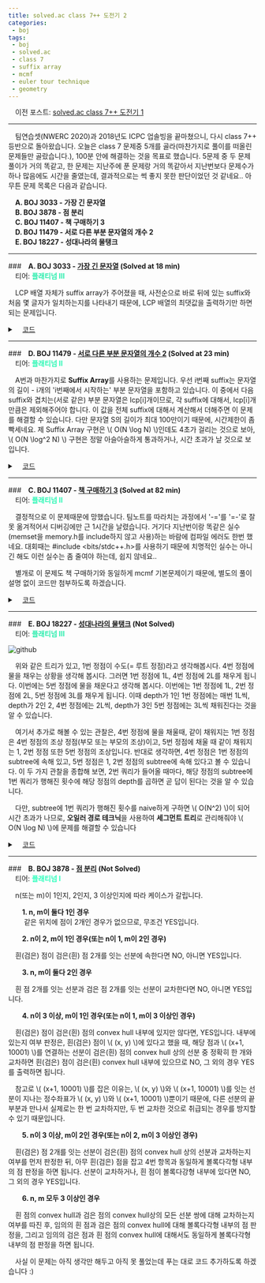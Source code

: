 ```yaml
---
title: solved.ac class 7++ 도전기 2
categories:
 - boj
tags:
 - boj
 - solved.ac
 - class 7
 - suffix array
 - mcmf
 - euler tour technique
 - geometry
---
```


　이전 포스트: [solved.ac class 7++ 도전기 1](https://you4rin.github.io/boj/2021/09/11/class7pp-1/#)
<hr/>

　팀연습셋(NWERC 2020)과 2018년도 ICPC 업솔빙을 끝마쳤으니, 다시 class 7++ 등반으로 돌아왔습니다. 오늘은 class 7 문제중 5개를 골라(마찬가지로 풀이를 떠올린 문제들만 골랐습니다.), 100분 안에 해결하는 것을 목표로 했습니다. 5문제 중 두 문제 풀이가 거의 똑같고, 한 문제는 지난주에 푼 문제랑 거의 똑같아서 지난번보다 문제수가 하나 많음에도 시간을 줄였는데, 결과적으로는 썩 좋지 못한 판단이었던 것 같네요.. 아무튼 문제 목록은 다음과 같습니다.

　**A. BOJ 3033 - 가장 긴 문자열**  
　**B. BOJ 3878 - 점 분리**  
　**C. BOJ 11407 - 책 구매하기 3**  
　**D. BOJ 11479 - 서로 다른 부분 문자열의 개수 2**  
　**E. BOJ 18227 - 성대나라의 물탱크**  
<hr/>

###　**A. BOJ 3033 - [가장 긴 문자열](https://www.acmicpc.net/problem/3033) (Solved at 18 min)**  
　티어: **<font color='#28edac'>플래티넘 III</font>**

　LCP 배열 자체가 suffix array가 주어졌을 때, 사전순으로 바로 뒤에 있는 suffix와 처음 몇 글자가 일치하는지를 나타내기 때문에, LCP 배열의 최댓값을 출력하기만 하면 되는 문제입니다.

<details markdown="1">
<summary>　<U>코드</U></summary>

```c++
#include<iostream>
#include<string>
#include<vector>
#include<algorithm>
#define fastio() ios::sync_with_stdio(0);cin.tie(0);cout.tie(0)

using namespace std;

vector<int> getsa(const string& s){
    int len=s.length();
    vector<int> sa(len),rnk(len+1,0),tmp(len),cnt(max(len+1,256),0);
    for(int i=0;i<len;++i){
        rnk[i]=s[i];
        sa[i]=i;
    }
    for(int cl=1;cl<=len;cl<<=1){
        fill(cnt.begin(),cnt.end(),0);
        for(int i=0;i<len;++i)cnt[rnk[min(sa[i]+cl,len)]]++;
        for(int i=1;i<cnt.size();++i)cnt[i]+=cnt[i-1];
        for(int i=len-1;i>=0;--i)tmp[--cnt[rnk[min(sa[i]+cl,len)]]]=sa[i];
        fill(cnt.begin(),cnt.end(),0);
        for(int i=0;i<len;++i)cnt[rnk[sa[i]]]++;
        for(int i=1;i<cnt.size();++i)cnt[i]+=cnt[i-1];
        for(int i=len-1;i>=0;--i)sa[--cnt[rnk[tmp[i]]]]=tmp[i];
        int r=1;
        tmp[sa[0]]=r;
        for(int i=1;i<len;++i){
            if(rnk[sa[i-1]]!=rnk[sa[i]]||rnk[min(sa[i-1]+cl,len)]!=rnk[min(sa[i]+cl,len)])++r;
            tmp[sa[i]]=r;
        }
        for(int i=0;i<len;++i)rnk[i]=tmp[i];
    }
    return sa;
}

vector<int> getlcp(const string s,const vector<int>& sa){
    int len=s.length();
    vector<int> lcp(len),rev(len);
    for(int i=0;i<len;++i)rev[sa[i]]=i;
    for(int i=0,k=0;i<len;++i){
        int idx=rev[i];
        if(!idx){
            lcp[idx]=-1;
            continue;
        }
        for(int j=k;j<len;++j){
            if(sa[idx]+j<len&&sa[idx-1]+j<len&&s[sa[idx]+j]==s[sa[idx-1]+j])++k;
            else break;
        }
        lcp[idx]=k;
        if(k>0)--k;
    }
    return lcp;
}

int main(){
    fastio();
    int n,ans=0;
    string s;
    vector<int> sa,lcp;
    cin>>n>>s;
    sa=getsa(s);
    lcp=getlcp(s,sa);
    for(auto i:lcp)ans=max(ans,i);
    cout<<ans;
}

```

</details>

<hr/>

###　**D. BOJ 11479 - [서로 다른 부분 문자열의 개수 2](https://www.acmicpc.net/problem/11479) (Solved at 23 min)**  
　티어: **<font color='#2af8b4'>플래티넘 II</font>**

　A번과 마찬가지로 **Suffix Array**를 사용하는 문제입니다. 우선 i번째 suffix는 문자열의 길이 - i개의 'i번째에서 시작하는' 부분 문자열을 포함하고 있습니다. 이 중에서 다음 suffix와 겹치는(서로 같은) 부분 문자열은 lcp[i]개이므로, 각 suffix에 대해서, lcp[i]개만큼은 제외해주어야 합니다. 이 값을 전체 suffix에 대해서 계산해서 더해주면 이 문제를 해결할 수 있습니다. 다만 문자열 S의 길이가 최대 100만이기 때문에, 시간제한이 좀 빡세네요. 제 Suffix Array 구현은 \\( O(N \log N) \\)인데도 4초가 걸리는 것으로 보아, \\( O(N \log^2 N) \\) 구현은 정말 아슬아슬하게 통과하거나, 시간 초과가 날 것으로 보입니다.

<details markdown="1">
<summary>　<U>코드</U></summary>

```c++
#include<iostream>
#include<string>
#include<vector>
#include<algorithm>
#define fastio() ios::sync_with_stdio(0);cin.tie(0);cout.tie(0)

using namespace std;
using ll=long long;

vector<int> getsa(const string& s){
    int len=s.length();
    vector<int> sa(len),rnk(len+1,0),tmp(len),cnt(max(len+1,256),0);
    for(int i=0;i<len;++i){
        rnk[i]=s[i];
        sa[i]=i;
    }
    for(int cl=1;cl<=len;cl<<=1){
        fill(cnt.begin(),cnt.end(),0);
        for(int i=0;i<len;++i)cnt[rnk[min(sa[i]+cl,len)]]++;
        for(int i=1;i<cnt.size();++i)cnt[i]+=cnt[i-1];
        for(int i=len-1;i>=0;--i)tmp[--cnt[rnk[min(sa[i]+cl,len)]]]=sa[i];
        fill(cnt.begin(),cnt.end(),0);
        for(int i=0;i<len;++i)cnt[rnk[sa[i]]]++;
        for(int i=1;i<cnt.size();++i)cnt[i]+=cnt[i-1];
        for(int i=len-1;i>=0;--i)sa[--cnt[rnk[tmp[i]]]]=tmp[i];
        int r=1;
        tmp[sa[0]]=r;
        for(int i=1;i<len;++i){
            if(rnk[sa[i-1]]!=rnk[sa[i]]||rnk[min(sa[i-1]+cl,len)]!=rnk[min(sa[i]+cl,len)])++r;
            tmp[sa[i]]=r;
        }
        for(int i=0;i<len;++i)rnk[i]=tmp[i];
    }
    return sa;
}

vector<int> getlcp(const string s,const vector<int>& sa){
    int len=s.length();
    vector<int> lcp(len),rev(len);
    for(int i=0;i<len;++i)rev[sa[i]]=i;
    for(int i=0,k=0;i<len;++i){
        int idx=rev[i];
        if(!idx){
            lcp[idx]=-1;
            continue;
        }
        for(int j=k;j<len;++j){
            if(sa[idx]+j<len&&sa[idx-1]+j<len&&s[sa[idx]+j]==s[sa[idx-1]+j])++k;
            else break;
        }
        lcp[idx]=k;
        if(k>0)--k;
    }
    return lcp;
}

int main(){
    fastio();
    ll ans=0;
    string s;
    vector<int> sa,lcp;
    cin>>s;
    sa=getsa(s);
    lcp=getlcp(s,sa);
    for(int i=0;i<lcp.size();++i){
        if(!i)ans+=s.size()-sa[i];
        else ans+=s.size()-sa[i]-lcp[i];
    }
    cout<<ans;
}

```

</details>

<hr/>

###　**C. BOJ 11407 - [책 구매하기 3](https://www.acmicpc.net/problem/11407) (Solved at 82 min)**  
　티어: **<font color='#2af8b4'>플래티넘 II</font>**

　결정적으로 이 문제때문에 망했습니다. 팀노트를 따라치는 과정에서 '-='를 '=-'로 잘못 옮겨적어서 디버깅에만 근 1시간을 날렸습니다. 거기다 지난번이랑 똑같은 실수(memset을 memory.h를 include하지 않고 사용)하는 바람에 컴파일 에러도 한번 했네요. 대회때는 #include <bits/stdc++.h>를 사용하기 때문에 치명적인 실수는 아니긴 해도 이런 실수는 좀 줄여야 하는데, 쉽지 않네요..

　별개로 이 문제도 책 구매하기와 동일하게 mcmf 기본문제이기 때문에, 별도의 풀이설명 없이 코드만 첨부하도록 하겠습니다.

<details markdown="1">
<summary>　<U>코드</U></summary>

```c++
#include<cstdio>
#include<memory.h>
#include<queue>
#include<vector>
#include<algorithm>
#define inf ((int)1e9)
#define S 0
#define BOOK 100
#define T 201
#define N 210

using namespace std;
using pii=pair<int,int>;
struct edge{int pos,cap,rev,cost;};
vector<edge> graph[N];
void clear(){for(int i=0;i<N;++i)graph[i].clear();}
void add_edge(int s,int e,int x,int c){
    graph[s].push_back({e,x,(int)graph[e].size(),c});
    graph[e].push_back({s,0,(int)graph[s].size()-1,-c});
}
int dist[N],pa[N],pe[N];
bool inq[N];
bool spfa(int src,int sink){
    memset(dist,0x3f,sizeof(dist));
    memset(inq,0,sizeof(inq));
    queue<int> q;
    dist[src]=0;
    inq[src]=1;
    q.push(src);
    bool ok=0;
    while(q.size()){
        int x=q.front();
        q.pop();
        if(x==sink)ok=1;
        inq[x]=0;
        for(int i=0;i<graph[x].size();++i){
            edge e=graph[x][i];
            if(e.cap>0&&dist[e.pos]>dist[x]+e.cost){
                dist[e.pos]=dist[x]+e.cost;
                pa[e.pos]=x;
                pe[e.pos]=i;
                if(!inq[e.pos]){
                    inq[e.pos]=1;
                    q.push(e.pos);
                }
            }
        }
    }
    return ok;
}
pii match(int src,int sink){
    int flow=0,ret=0;
    while(spfa(src,sink)){
        int cap=1e9;
        for(int pos=sink;pos!=src;pos=pa[pos]){
            cap=min(cap,graph[pa[pos]][pe[pos]].cap);
        }
        flow+=cap;
        ret+=dist[sink]*cap;
        for(int pos=sink;pos!=src;pos=pa[pos]){
            int rev=graph[pa[pos]][pe[pos]].rev;
            graph[pa[pos]][pe[pos]].cap-=cap;
            graph[pos][rev].cap+=cap;
        }
    }
    return {flow,ret};
}

int c[110][110],d[110][110];

int main(){
    int n,m,tmp;
    scanf("%d %d",&n,&m);
    for(int i=1;i<=n;++i){
        scanf("%d",&tmp);
        add_edge(BOOK+i,T,tmp,0);
    }
    for(int i=1;i<=m;++i){
        scanf("%d",&tmp);
        add_edge(S,i,tmp,0);
    }
    for(int i=1;i<=m;++i)for(int j=1;j<=n;++j)scanf("%d",c[i]+j);
    for(int i=1;i<=m;++i)for(int j=1;j<=n;++j)scanf("%d",d[i]+j);
    for(int i=1;i<=m;++i)for(int j=1;j<=n;++j)add_edge(i,BOOK+j,c[i][j],d[i][j]);
    pii ans=match(S,T);
    printf("%d\n%d",ans.first,ans.second);
}

```

</details>

<hr/>

###　**E. BOJ 18227 - [성대나라의 물탱크](https://www.acmicpc.net/problem/18227) (Not Solved)**  
　티어: **<font color='#28edac'>플래티넘 III</font>**

![github](https://user-images.githubusercontent.com/51073213/134162494-05c17ff5-7e2c-4323-9e53-bcdc504349cd.png)

　위와 같은 트리가 있고, 1번 정점이 수도(= 루트 정점)라고 생각해봅시다. 4번 정점에 물을 채우는 상황을 생각해 봅시다. 그러면 1번 정점에 1L, 4번 정점에 2L를 채우게 됩니다. 이번에는 5번 정점에 물을 채운다고 생각해 봅시다. 이번에는 1번 정점에 1L, 2번 정점에 2L, 5번 정점에 3L를 채우게 됩니다. 이때 depth가 1인 1번 정점에는 매번 1L씩, depth가 2인 2, 4번 정점에는 2L씩, depth가 3인 5번 정점에는 3L씩 채워진다는 것을 알 수 있습니다.

　여기서 추가로 해볼 수 있는 관찰은, 4번 정점에 물을 채울때, 같이 채워지는 1번 정점은 4번 정점의 조상 정점(부모 또는 부모의 조상)이고, 5번 정점에 채울 때 같이 채워지는 1, 2번 정점 또한 5번 정점의 조상입니다. 반대로 생각하면, 4번 정점은 1번 정점의 subtree에 속해 있고, 5번 정점은 1, 2번 정점의 subtree에 속해 있다고 볼 수 있습니다. 이 두 가지 관찰을 종합해 보면, 2번 쿼리가 들어올 때마다, 해당 정점의 subtree에 1번 쿼리가 행해진 횟수에 해당 정점의 depth를 곱하면 곧 답이 된다는 것을 알 수 있습니다.

　다만, subtree에 1번 쿼리가 행해진 횟수를 naive하게 구하면 \\( O(N^2) \\)이 되어 시간 초과가 나므로, **오일러 경로 테크닉**을 사용하여 **세그먼트 트리**로 관리해줘야 \\( O(N \log N) \\)에 문제를 해결할 수 있습니다

<details markdown="1">
<summary>　<U>코드</U></summary>

```c++
#include<cstdio>
#include<vector>
#include<algorithm>
#define N (1<<18)
#define cur seg[pos]
#define left seg[pos*2]
#define right seg[pos*2+1]

using namespace std;
using ll=long long;

struct Node{
    int s,e,depth;
    vector<int> v;
};

struct Seg{
    int s,e;
    ll val;
};

int cnt;
Node arr[200010];
Seg seg[N<<1];

int dfs(int p,int idx){
    arr[idx].depth=arr[p].depth+1;
    arr[idx].s=arr[idx].e=++cnt;
    for(auto i:arr[idx].v)if(p!=i)arr[idx].e=dfs(idx,i);
    return arr[idx].e;
}

void update(int pos,int idx){
    if(cur.s>idx||idx>cur.e)return;
    if(cur.s==cur.e){
        ++cur.val;
        return;
    }
    update(pos*2,idx);
    update(pos*2+1,idx);
    cur.val=left.val+right.val;
}

ll query(int pos,int s,int e){
    if(cur.s>e||s>cur.e)return 0;
    if(cur.s>=s&&e>=cur.e)return cur.val;
    return query(pos*2,s,e)+query(pos*2+1,s,e);
}

int main(){
    int n,c,s,e,q,a,b;
    scanf("%d %d",&n,&c);
    for(int i=1;i<n;++i){
        scanf("%d %d",&s,&e);
        arr[s].v.push_back(e);
        arr[e].v.push_back(s);
    }
    dfs(0,c);
    for(int pos=N;pos<2*N;++pos)cur.s=cur.e=pos-N+1;
    for(int pos=N-1;pos;--pos)cur.s=left.s,cur.e=right.e;
    for(scanf("%d",&q);q--;){
        scanf("%d %d",&a,&b);
        if(a==1)update(1,arr[b].s);
        else printf("%lld\n",arr[b].depth*query(1,arr[b].s,arr[b].e));
    }
}

```

</details>

<hr/>

###　**B. BOJ 3878 - [점 분리](https://www.acmicpc.net/problem/3878) (Not Solved)**  
　티어: **<font color='#2cffbc'>플래티넘 I</font>**

　n(또는 m)이 1인지, 2인지, 3 이상인지에 따라 케이스가 갈립니다.

　　**1. n, m이 둘다 1인 경우**  
　
　같은 위치에 점이 2개인 경우가 없으므로, 무조건 YES입니다.  

　　**2. n이 2, m이 1인 경우(또는 n이 1, m이 2인 경우)**  

　흰(검은) 점이 검은(흰) 점 2개를 잇는 선분에 속한다면 NO, 아니면 YES입니다.  

　　**3. n, m이 둘다 2인 경우**

　흰 점 2개를 잇는 선분과 검은 점 2개를 잇는 선분이 교차한다면 NO, 아니면 YES입니다.  

　　**4. n이 3 이상, m이 1인 경우(또는 n이 1, m이 3 이상인 경우)**  

　흰(검은) 점이 검은(흰) 점의 convex hull 내부에 있지만 않다면, YES입니다. 내부에 있는지 여부 판정은, 흰(검은) 점이 \\( (x, y) \\)에 있다고 했을 때, 해당 점과 \\( (x+1, 10001) \\)를 연결하는 선분이 검은(흰) 점의 convex hull 상의 선분 중 정확히 한 개와 교차하면 흰(검은) 점이 검은(흰) convex hull 내부에 있으므로 NO, 그 외의 경우 YES를 출력하면 됩니다.  

　참고로 \\( (x+1, 10001) \\)를 잡은 이유는, \\( (x, y) \\)와 \\( (x+1, 10001) \\)를 잇는 선분이 지나는 정수좌표가 \\( (x, y) \\)와 \\( (x+1, 10001) \\)뿐이기 때문에, 다른 선분의 끝부분과 만나서 실제로는 한 번 교차하지만, 두 번 교차한 것으로 취급되는 경우를 방지할 수 있기 때문입니다. 

　　**5. n이 3 이상, m이 2인 경우(또는 n이 2, m이 3 이상인 경우)**  

　흰(검은) 점 2개를 잇는 선분이 검은(흰) 점의 convex hull 상의 선분과 교차하는지 여부를 먼저 판정한 뒤, 아무 흰(검은) 점을 잡고 4번 항목과 동일하게 볼록다각형 내부의 점 판정을 하면 됩니다. 선분이 교차하거나, 흰 점이 볼록다강형 내부에 있다면 NO, 그 외의 경우 YES입니다.

　　**6. n, m 모두 3 이상인 경우** 

　흰 점의 convex hull과 검은 점의 convex hull상의 모든 선분 쌍에 대해 교차하는지 여부를 따진 후, 임의의 흰 점과 검은 점의 convex hull에 대해 볼록다각형 내부의 점 판정을, 그리고 임의의 검은 점과 흰 점의 convex hull에 대해서도 동일하게 볼록다각형 내부의 점 판정을 하면 됩니다.

　사실 이 문제는 아직 생각만 해두고 아직 못 풀었는데 푸는 대로 코드 추가하도록 하겠습니다 :)